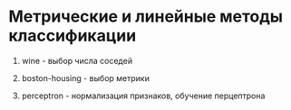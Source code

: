 # Метрические и линейные методы классификации

1. wine - выбор числа соседей

2. boston-housing - выбор метрики

3. perceptron - нормализация признаков, обучение перцептрона

